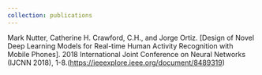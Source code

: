 ```yaml
---
collection: publications
---
```


Mark Nutter, Catherine H. Crawford, C.H., and Jorge Ortiz. [Design of Novel Deep Learning Models for Real-time Human Activity Recognition with Mobile Phones]. 2018 International Joint Conference on Neural Networks (IJCNN 2018), 1-8.(https://ieeexplore.ieee.org/document/8489319)
